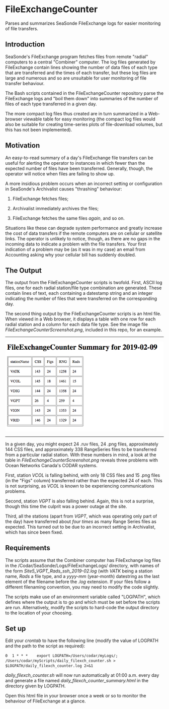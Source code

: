 # FileExchangeCounter
Parses and summarizes SeaSonde FileExchange logs for easier monitoring of file transfers.

## Introduction
SeaSonde's FileExchange program fetches files from remote "radial" computers to a central "Combiner" computer. The log files generated by FileExchange contain lines showing the number of data files of each type that are transferred and the times of each transfer, but these log files are large and numerous and so are unsuitable for user monitoring of file transfer behaviour.

The Bash scripts contained in the FileExchangeCounter repository parse the FileExchange logs and "boil them down" into summaries of the number of files of each type transferred in a given day. 

The more compact log files thus created are in turn summarized in a Web-browser viewable table for easy monitoring (the compact log files would also be suitable for creating time-series plots of file-download volumes, but this has not been implemented).

## Motivation
An easy-to-read summary of a day's FileExchange file transfers can be useful for alerting the operator to instances in which fewer than the expected number of files have been transferred. Generally, though, the operator will notice when files are failing to show up. 

A more insidious problem occurs when an incorrect setting or configuration in SeaSonde's Archivalist causes "thrashing" behaviour:

1. FileExchange fetches files;

2. Archivalist immediately archives the files; 

3. FileExchange fetches the same files *again*, and so on.

Situations like these can degrade system performance and greatly increase the cost of data transfers if the remote computers are on cellular or satellite links. The operator is unlikely to notice, though, as there are no gaps in the incoming data to indicate a problem with the file transfers. Your first indication of a problem may be (as it was in my case) an email from Accounting asking why your cellular bill has suddenly doubled.

## The Output
The output from the FileExchangeCounter scripts is twofold. First, ASCII log files, one for each radial station/file type combination are generated. These contain lines of text, each containing a datestamp string and an integer indicating the number of files that were transferred on the corresponding day.

The second thing output by the FileExchangeCounter scripts is an html file. When viewed in a Web browser, it displays a table with one row for each radial station and a column for each data file type. See the image file *FileExchangeCounterScreenshot.png*, included in this repo, for an example.

---

![Screenshot of FileExchangeCounter html table](./FileExchangeCounterScreenshot.png?raw=true "Screenshot of FileExchangeCounter html table")

---

In a given day, you might expect 24 .ruv files, 24 .png files, approximately 144 CSS files, and approximately 338 RangeSeries files to be transferred from a particular radial station. With these numbers in mind, a look at the table in *FileExchangeCounterScreenshot.png* reveals three problems with Ocean Networks Canada's CODAR systems. 

First, station *VCOL* is falling behind, with only 18 CSS files and 15 .png files (in the "Figs" column) transferred rather than the expected 24 of each. This is not surprising, as *VCOL* is known to be experiencing communications problems.

Second, station *VGPT* is also falling behind. Again, this is not a surprise, though this time the culprit was a power outage at the site.

Third, all the stations (apart from *VGPT*, which was operating only part of the day) have transferred about *four times* as many Range Series files as expected. This turned out to be due to an incorrect setting in Archivalist, which has since been fixed. 

## Requirements
The scripts assume that the Combiner computer has FileExchange log files in the /Codar/SeaSonde/Logs/FileExchangeLogs/ directory, with names of the form *Site5_VGPT_Rads_ssh_2019-02.log* (with *VATK* being a station name, *Rads* a file type, and a *yyyy-mm* (year-month) datestring as the last element of the filename before the *.log* extension. If your files follow a different filenaming convention, you may need to modify the code slightly.

The scripts make use of an environment variable called "LOGPATH", which defines where the output is to go and which must be set before the scripts are run. Alternatively, modify the scripts to hard-code the output directory to the location of your choosing.

## Set up
Edit your *crontab* to have the following line (modify the value of LOGPATH and the path to the script as required):

    0  1 * * *    export LOGPATH=/Users/codar/myLogs/; /Users/codar/myScripts/daily_filexch_counter.sh > $LOGPATH/daily_filexch_counter.log 2>&1
    
*daily_filexch_counter.sh* will now run automatically at 01:00 a.m. every day and generate a file named *daily_filexch_counter_summary.html* in the directory given by LOGPATH. 

Open this html file in your browser once a week or so to monitor the behaviour of FileExchange at a glance.
